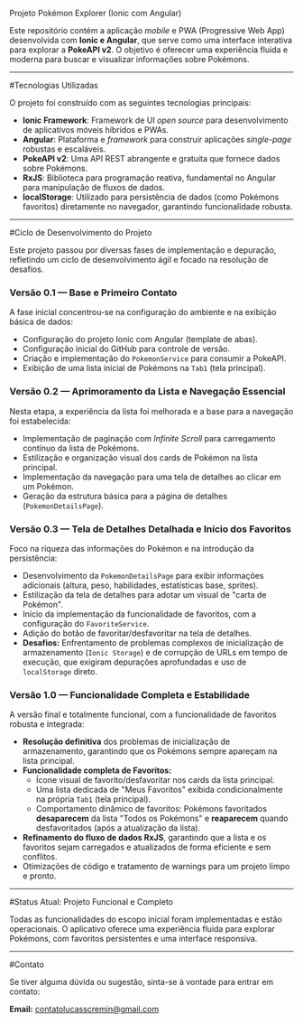 Projeto Pokémon Explorer (Ionic com Angular)

Este repositório contém a aplicação *mobile* e PWA (Progressive Web App) desenvolvida com **Ionic e Angular**, que serve como uma interface interativa para explorar a **PokeAPI v2**. O objetivo é oferecer uma experiência fluida e moderna para buscar e visualizar informações sobre Pokémons.

---

#Tecnologias Utilizadas

O projeto foi construído com as seguintes tecnologias principais:

* **Ionic Framework**: Framework de UI *open source* para desenvolvimento de aplicativos móveis híbridos e PWAs.
* **Angular**: Plataforma e *framework* para construir aplicações *single-page* robustas e escaláveis.
* **PokeAPI v2**: Uma API REST abrangente e gratuita que fornece dados sobre Pokémons.
* **RxJS**: Biblioteca para programação reativa, fundamental no Angular para manipulação de fluxos de dados.
* **localStorage**: Utilizado para persistência de dados (como Pokémons favoritos) diretamente no navegador, garantindo funcionalidade robusta.

---

#Ciclo de Desenvolvimento do Projeto

Este projeto passou por diversas fases de implementação e depuração, refletindo um ciclo de desenvolvimento ágil e focado na resolução de desafios.

### **Versão 0.1 — Base e Primeiro Contato**
A fase inicial concentrou-se na configuração do ambiente e na exibição básica de dados:
* Configuração do projeto Ionic com Angular (template de abas).
* Configuração inicial do GitHub para controle de versão.
* Criação e implementação do `PokemonService` para consumir a PokeAPI.
* Exibição de uma lista inicial de Pokémons na `Tab1` (tela principal).

### **Versão 0.2 — Aprimoramento da Lista e Navegação Essencial**
Nesta etapa, a experiência da lista foi melhorada e a base para a navegação foi estabelecida:
* Implementação de paginação com *Infinite Scroll* para carregamento contínuo da lista de Pokémons.
* Estilização e organização visual dos cards de Pokémon na lista principal.
* Implementação da navegação para uma tela de detalhes ao clicar em um Pokémon.
* Geração da estrutura básica para a página de detalhes (`PokemonDetailsPage`).

### **Versão 0.3 — Tela de Detalhes Detalhada e Início dos Favoritos**
Foco na riqueza das informações do Pokémon e na introdução da persistência:
* Desenvolvimento da `PokemonDetailsPage` para exibir informações adicionais (altura, peso, habilidades, estatísticas base, sprites).
* Estilização da tela de detalhes para adotar um visual de "carta de Pokémon".
* Início da implementação da funcionalidade de favoritos, com a configuração do `FavoriteService`.
* Adição do botão de favoritar/desfavoritar na tela de detalhes.
* **Desafios:** Enfrentamento de problemas complexos de inicialização de armazenamento (`Ionic Storage`) e de corrupção de URLs em tempo de execução, que exigiram depurações aprofundadas e uso de `localStorage` direto.

### **Versão 1.0 — Funcionalidade Completa e Estabilidade**
A versão final e totalmente funcional, com a funcionalidade de favoritos robusta e integrada:
* **Resolução definitiva** dos problemas de inicialização de armazenamento, garantindo que os Pokémons sempre apareçam na lista principal.
* **Funcionalidade completa de Favoritos:**
    * Ícone visual de favorito/desfavoritar nos cards da lista principal.
    * Uma lista dedicada de "Meus Favoritos" exibida condicionalmente na própria `Tab1` (tela principal).
    * Comportamento dinâmico de favoritos: Pokémons favoritados **desaparecem** da lista "Todos os Pokémons" e **reaparecem** quando desfavoritados (após a atualização da lista).
* **Refinamento do fluxo de dados RxJS**, garantindo que a lista e os favoritos sejam carregados e atualizados de forma eficiente e sem conflitos.
* Otimizações de código e tratamento de warnings para um projeto limpo e pronto.

---

#Status Atual: Projeto Funcional e Completo

Todas as funcionalidades do escopo inicial foram implementadas e estão operacionais. O aplicativo oferece uma experiência fluida para explorar Pokémons, com favoritos persistentes e uma interface responsiva.

---

#Contato

Se tiver alguma dúvida ou sugestão, sinta-se à vontade para entrar em contato:

**Email:** [contatolucasscremin@gmail.com](mailto:contatolucasscremin@gmail.com)